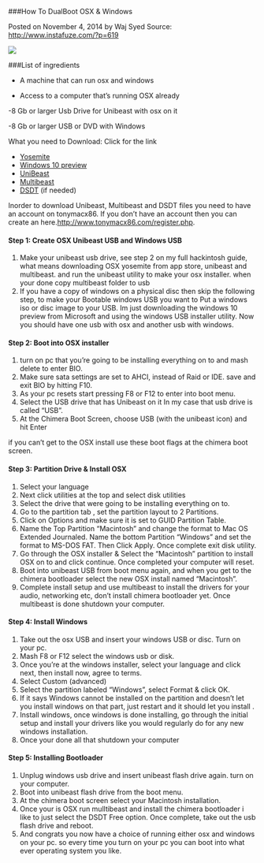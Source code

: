 ###How To DualBoot OSX & Windows

Posted on November 4, 2014 by Waj Syed
Source: http://www.instafuze.com/?p=619

![](http://www.instafuze.com/wp-content/uploads/2014/11/DUALBOOT-THUMB.jpg)

###List of ingredients

- A machine that can run osx and windows

- Access to a computer that’s running OSX already

-8 Gb or larger Usb Drive for Unibeast with osx on it

-8 Gb or larger USB or DVD with Windows


 
What you need to Download: Click for the link

- [Yosemite](https://itunes.apple.com/WebObjects/MZStore.woa/wa/viewSoftware?id=915041082&mt=12)
- [Windows 10 preview](http://windows.microsoft.com/en-us/windows/preview)
- [UniBeast](http://www.tonymacx86.com/downloads.php?do=file&id=244)
- [Multibeast](http://www.tonymacx86.com/downloads.php?do=file&id=242)
- [DSDT](http://www.tonymacx86.com/11-dsdt-database.html) (if needed)

Inorder to download Unibeast, Multibeast  and DSDT files you need to have an account on tonymacx86.  If you don’t have an account then you can create an here.http://www.tonymacx86.com/register.php.

#### Step 1: Create OSX Unibeast USB and Windows USB  

1. Make your unibeast usb drive, see step 2 on my full hackintosh guide, what means downloading OSX yosemite from app store, unibeast and multibeast. and run the unibeast utility to make your osx installer. when your done copy multibeast folder to usb
2. If you have a copy of windows on a physical disc then skip the following step, to make your Bootable windows USB you want to Put a windows iso or disc image to your USB. Im just downloading the windows 10 preview from Microsoft and using the windows USB installer utility.
Now you should have one usb with osx and another usb with windows.

#### Step 2: Boot into OSX installer

1. turn on pc that you’re going to be installing everything on to and mash delete to enter BIO.
2. Make sure sata settings are set to AHCI, instead of Raid or IDE. save and exit BIO by hitting F10.
3. As your pc resets start pressing F8 or F12 to enter into boot menu.
4. Select the USB drive that has Unibeast on it In my case that usb drive is called “USB”.
5. At the Chimera Boot Screen, choose USB (with the unibeast icon) and hit Enter

if you can’t get to the OSX install use these boot flags at the chimera boot screen.

#### Step 3: Partition Drive & Install OSX

1. Select your language
2. Next click utilities at the top and select disk utilities
3. Select the drive that were going to be installing everything on to.
4. Go to the partition tab , set the partition layout to 2 Partitions.
5. Click on Options and make sure it is set to GUID Partition Table.
6. Name the Top Partition “Macintosh” and change the format to Mac OS Extended Journaled. Name the bottom Partition “Windows” and set the format to MS-DOS FAT. Then Click Apply. Once complete exit disk utility.
7. Go through the OSX installer & Select the “Macintosh” partition to install OSX on to and click continue. Once completed your computer will reset.
8. Boot into unibeast USB from boot menu again, and when you get to the chimera bootloader select the new OSX install named “Macintosh”.
9. Complete install setup and use multibeast to install the drivers for your audio, networking etc, don’t install chimera bootloader yet. Once multibeast is done shutdown your computer.


#### Step 4: Install Windows

1. Take out the osx USB and insert your windows USB or disc. Turn on your pc.
2. Mash F8 or F12 select the windows usb or disk.
3. Once you’re at the windows installer, select your language and click next, then install now, agree to terms.
4. Select Custom (advanced)
5. Select the partition labeled “Windows”, select Format & click OK.
6. If it says Windows cannot be installed on the partition  and doesn’t let you install windows on that part, just restart and it should let you install .
7. Install windows, once windows is done installing, go through the initial setup and install your drivers like you would regularly do for any new windows installation.
8. Once your done all that shutdown your computer


#### Step 5: Installing Bootloader 

1. Unplug windows usb drive and insert unibeast flash drive again. turn on your computer.
2. Boot into unibeast flash drive from the boot menu.
3. At the chimera boot screen select your Macintosh installation.
4. Once your is OSX run mulltibeast and install the chimera bootloader i like to just select the DSDT Free option. Once complete, take out the usb flash drive and  reboot.
5. And congrats you now have a choice of running either osx and windows on your pc. so every time you turn on your pc you can boot into what ever operating system you like.

